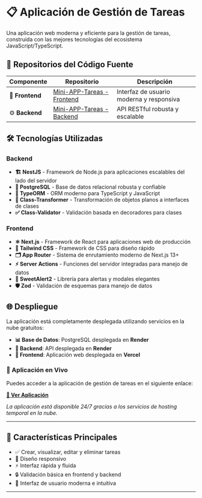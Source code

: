 # 📋 Aplicación de Gestión de Tareas

Una aplicación web moderna y eficiente para la gestión de tareas, construida con las mejores tecnologías del ecosistema JavaScript/TypeScript.

## 🚀 Repositorios del Código Fuente

| Componente | Repositorio | Descripción |
|------------|-------------|-------------|
| 🎨 **Frontend** | [Mini-APP-Tareas - Frontend](https://github.com/LuisFerVR/Mini-APP-Tareas---Frontend) | Interfaz de usuario moderna y responsiva |
| ⚙️ **Backend** | [Mini-APP-Tareas - Backend](https://github.com/LuisFerVR/Mini-APP-Tareas---Backend) | API RESTful robusta y escalable |

## 🛠️ Tecnologías Utilizadas

### Backend
- **🏗️ NestJS** - Framework de Node.js para aplicaciones escalables del lado del servidor
- **🐘 PostgreSQL** - Base de datos relacional robusta y confiable
- **🔄 TypeORM** - ORM moderno para TypeScript y JavaScript
- **🔧 Class-Transformer** - Transformación de objetos planos a interfaces de clases
- **✅ Class-Validator** - Validación basada en decoradores para clases

### Frontend
- **⚛️ Next.js** - Framework de React para aplicaciones web de producción
- **🎨 Tailwind CSS** - Framework de CSS para diseño rápido
- **🗂️ App Router** - Sistema de enrutamiento moderno de Next.js 13+
- **⚡ Server Actions** - Funciones del servidor integradas para manejo de datos
- **🍭 SweetAlert2** - Librería para alertas y modales elegantes
- **🛡️ Zod** - Validación de esquemas para manejo de datos

## 🌐 Despliegue

La aplicación está completamente desplegada utilizando servicios en la nube gratuitos:

- **📊 Base de Datos**: PostgreSQL desplegada en **Render**
- **🔧 Backend**: API desplegada en **Render**
- **🌟 Frontend**: Aplicación web desplegada en **Vercel**

### 🔗 Aplicación en Vivo

Puedes acceder a la aplicación de gestión de tareas en el siguiente enlace:

**[🚀 Ver Aplicación]()**

*La aplicación está disponible 24/7 gracias a los servicios de hosting temporal en la nube.*

---

## 📝 Características Principales

- ✅ Crear, visualizar, editar y eliminar tareas
- 📱 Diseño responsivo
- ⚡ Interfaz rápida y fluida
- 🔒 Validación básica en frontend y backend
- 🎨 Interfaz de usuario moderna e intuitiva

---
